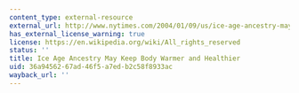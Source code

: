 ```yaml
---
content_type: external-resource
external_url: http://www.nytimes.com/2004/01/09/us/ice-age-ancestry-may-keep-body-warmer-and-healthier.html
has_external_license_warning: true
license: https://en.wikipedia.org/wiki/All_rights_reserved
status: ''
title: Ice Age Ancestry May Keep Body Warmer and Healthier
uid: 36a94562-67ad-46f5-a7ed-b2c58f8933ac
wayback_url: ''
---
```

